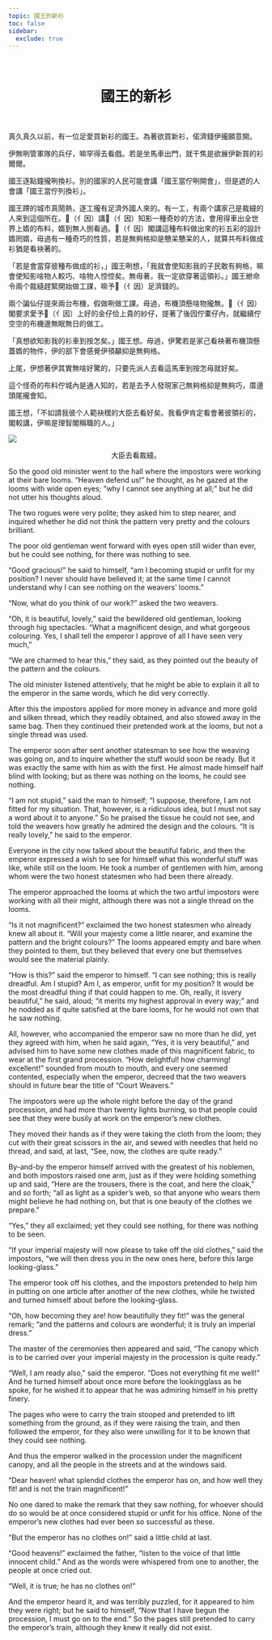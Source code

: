 ```yaml
---
topic: 國王的新衫
toc: false
sidebar:
  exclude: true
---
```


<br>
<h1 style="text-align:center"> 國王的新衫 </h1>
<br>

真久真久以前，有一位足愛買新衫的國王。為著欲買新衫，偌濟錢伊攏願意開。

伊無咧管軍隊的兵仔，嘛罕得去看戲。若是坐馬車出門，就干焦是欲展伊新買的衫爾爾。

國王逐點鐘攏咧換衫。別的國家的人民可能會講「國王當佇咧開會」，但是遮的人會講「國王當佇列換衫」。

國王蹛的城市真鬧熱，逐工攏有足濟外國人來的。有一工，有兩个講家己是裁縫的人來到這個所在。𪜶（亻因）講𪜶（亻因）知影一種奇妙的方法，會用得車出全世界上媠的布料，媠到無人捌看過。𪜶（亻因）閣講這種布料做出來的衫五彩的設計媠罔媠，毋過有一種奇巧的性質，若是無夠格抑是戇呆戇呆的人，就算共布料做成衫猶是看袂著的。

「若是會當穿彼種布做成的衫，」國王咧想，「我就會使知影我的子民敢有夠格，嘛會使知影啥物人較巧、啥物人悾悾矣。無毋著，我一定欲穿著這領衫。」國王紲命令兩个裁縫趕緊開始做工課，嘛予𪜶（亻因）足濟錢的。

兩个諞仙仔提來兩台布機，假做咧做工課。毋過，布機頂懸啥物攏無。𪜶（亻因）閣要求愛予𪜶（亻因）上好的金仔佮上貴的紗仔，提著了後囥佇橐仔內，就繼續佇空空的布機邊無眠無日的做工。

「真想欲知影我的衫車到按怎矣。」國王想。毋過，伊驚若是家己看袂著布機頂懸蓋媠的物件，伊的部下會感覺伊頇顢抑是無夠格。

上尾，伊想著伊其實無啥好驚的，只要先派人去看這馬車到按怎毋就好矣。

這个怪奇的布料佇城內是通人知的，若是去予人發現家己無夠格抑是無夠巧，厝邊頭尾攏會知。

國王想，「不如請我彼个人範袂䆀的大臣去看好矣。我看伊肯定看會著彼領衫的，閣較講，伊嘛是理智閣稱職的人。」

![](images/the_emperors_new_clothes_1.jpg)
<p style="text-align:center"> 大臣去看裁縫。 </p>

So the good old minister went to the hall where the impostors were working at their bare looms. “Heaven defend us!” he thought, as he gazed at the looms with wide open eyes; “why I cannot see anything at all;” but he did not utter his thoughts aloud.

The two rogues were very polite; they asked him to step nearer, and inquired whether he did not think the pattern very pretty and the colours brilliant.

The poor old gentleman went forward with eyes open still wider than ever, but he could see nothing, for there was nothing to see.

“Good gracious!” he said to himself, “am I becoming stupid or unfit for my position? I never should have believed it; at the same time I cannot understand why I can see nothing on the weavers’ looms.”

“Now, what do you think of our work?” asked the two weavers.

“Oh, it is beautiful, lovely,” said the bewildered old gentleman, looking through hig spectacles. “What a magnificent design, and what gorgeous colouring. Yes, I shall tell the emperor I approve of all I have seen very much,”

“We are charmed to hear this,” they said, as they pointed out the beauty of the pattern and the colours.

The old minister listened attentively, that he might be able to explain it all to the emperor in the same words, which he did very correctly.

After this the impostors applied for more money in advance and more gold and silken thread, which they readily obtained, and also stowed away in the same bag. Then they continued their pretended work at the looms, but not a single thread was used.

The emperor soon after sent another statesman to see how the weaving was going on, and to inquire whether the stuff would soon be ready. But it was exactly the same with him as with the first. He almost made himself half blind with looking; but as there was nothing on the looms, he could see nothing.

“I am not stupid,” said the man to himself; “I suppose, therefore, I am not fitted for my situation. That, however, is a ridiculous idea, but I must not say a word about it to anyone.” So he praised the tissue he could not see, and told the weavers how greatly he admired the design and the colours. “It is really lovely,” he said to the emperor.

Everyone in the city now talked about the beautiful fabric, and then the emperor expressed a wish to see for himself what this wonderful stuff was like, while still on the loom. He took a number of gentlemen with him, among whom were the two honest statesmen who had been there already.

The emperor approached the looms at which the two artful impostors were working with all their might, although there was not a single thread on the looms.

“Is it not magnificent?” exclaimed the two honest statesmen who already knew all about it. “Will your majesty come a little nearer, and examine the pattern and the bright colours?” The looms appeared empty and bare when they pointed to them, but they believed that every one but themselves would see the material plainly.

“How is this?” said the emperor to himself. “I can see nothing; this is really dreadful. Am I stupid? Am I, as emperor, unfit for my position? It would be the most dreadful thing if that could happen to me. Oh, really, it isvery beautiful,” he said, aloud; “it merits my highest approval in every way;” and he nodded as if quite satisfied at the bare looms, for he would not own that he saw nothing.

All, however, who accompanied the emperor saw no more than he did, yet they agreed with him, when he said again, “Yes, it is very beautiful,” and advised him to have some new clothes made of this magnificent fabric, to wear at the first grand procession. “How delightful! how charming! excellent!” sounded from mouth to mouth, and every one seemed contented, especially when the emperor, decreed that the two weavers should in future bear the title of “Court Weavers.”

The impostors were up the whole night before the day of the grand procession, and had more than twenty lights burning, so that people could see that they were busily at work on the emperor’s new clothes.

They moved their hands as if they were taking the cloth from the loom; they cut with their great scissors in the air, and sewed with needles that held no thread, and said, at last, “See, now, the clothes are quite ready.”

By-and-by the emperor himself arrived with the greatest of his noblemen, and both impostors raised one arm, just as if they were holding something up and said, “Here are the trousers, there is the coat, and here the cloak,” and so forth; “all as light as a spider’s web, so that anyone who wears them might believe he had nothing on, but that is one beauty of the clothes we prepare.”

“Yes,” they all exclaimed; yet they could see nothing, for there was nothing to be seen.

“If your imperial majesty will now please to take off the old clothes,” said the impostors, “we will then dress you in the new ones here, before this large looking-glass.”

The emperor took off his clothes, and the impostors pretended to help him in putting on one article after another of the new clothes, while he twisted and turned himself about before the looking-glass.

“Oh, how becoming they are! how beautifully they fit!” was the general remark; “and the patterns and colours are wonderful; it is truly an imperial dress.”

The master of the ceremonies then appeared and said, “The canopy which is to be carried over your imperial majesty in the procession is quite ready.”

“Well, I am ready also,” said the emperor. “Does not everything fit me well!” And he turned himself about once more before the lookingglass as he spoke, for he wished it to appear that he was admiring himself in his pretty finery.

The pages who were to carry the train stooped and pretended to lift something from the ground, as if they were raising the train, and then followed the emperor, for they also were unwilling for it to be known that they could see nothing.

And thus the emperor walked in the procession under the magnificent canopy, and all the people in the streets and at the windows said.

“Dear heaven! what splendid clothes the emperor has on, and how well they fit! and is not the train magnificent!”

No one dared to make the remark that they saw nothing, for whoever should do so would be at once considered stupid or unfit for his office. None of the emperor’s new clothes had ever been so successful as these.

“But the emperor has no clothes on!” said a little child at last.

“Good heavens!” exclaimed the father, “listen to the voice of that little innocent child.” And as the words were whispered from one to another, the people at once cried out.

“Well, it is true; he has no clothes on!”

And the emperor heard it, and was terribly puzzled, for it appeared to him they were right; but he said to himself, “Now that I have begun the procession, I must go on to the end.” So the pages still pretended to carry the emperor’s train, although they knew it really did not exist.